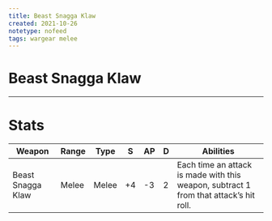 ```yaml
---
title: Beast Snagga Klaw
created: 2021-10-26
notetype: nofeed
tags: wargear melee
---
```


# Beast Snagga Klaw

---

# Stats

| Weapon            | Range | Type  | S   | AP  | D   | Abilities                                                                             |
| ----------------- | ----- | ----- | --- | --- | --- | ------------------------------------------------------------------------------------- |
| Beast Snagga Klaw | Melee | Melee | +4  | -3  | 2   | Each time an attack is made with this weapon, subtract 1 from that attack’s hit roll. | 